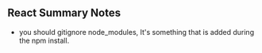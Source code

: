 ## React Summary Notes

- you should gitignore node_modules, It's something that is added during the npm install. 